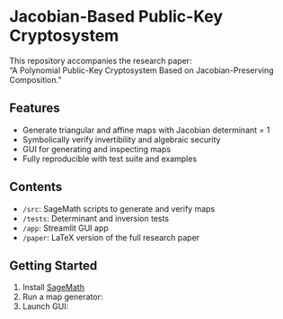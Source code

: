 # Jacobian-Based Public-Key Cryptosystem

This repository accompanies the research paper:  
“A Polynomial Public-Key Cryptosystem Based on Jacobian-Preserving Composition.”

## Features
- Generate triangular and affine maps with Jacobian determinant = 1
- Symbolically verify invertibility and algebraic security
- GUI for generating and inspecting maps
- Fully reproducible with test suite and examples

## Contents
- `/src`: SageMath scripts to generate and verify maps
- `/tests`: Determinant and inversion tests
- `/app`: Streamlit GUI app
- `/paper`: LaTeX version of the full research paper

## Getting Started
1. Install [SageMath](https://www.sagemath.org/)
2. Run a map generator:
3. Launch GUI:
